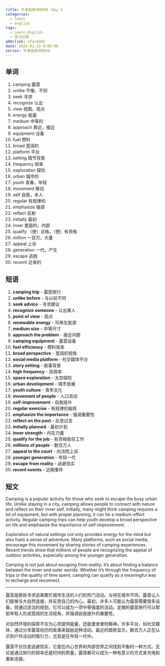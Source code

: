 ```yaml
---
title: 牛津高频3000词：Day 1
categories:
  - learn
  - english
tags:
  - Learn English
  - 学习记录
abbrlink: afac4e02
date: 2025-01-23 9:00:00
series: 牛津高频3000词
---
```


## 单词
1. camping 露营
2. unlike 不像、不同
3. seek 寻求
4. recognize 认出
5. view 视图，观点
6. energy 能量
7. medium 中等的
8. approach 靠近，接近
9. equipment 设备
10. fuel 燃料
11. broad 宽阔的
12. platform 平台
13. setting 情节背景
14. frequency 频率
15. exploration 探险
16. urban 城市的
17. youth 青春，年轻
18. movement 移动
19. self 自我，本人
20. regular 有规律的
21. emphasize 强调
22. reflect 反射
23. initially 最初
24. inner 里面的，内部
25. qualify （使）合格，（使）有资格
26. million 一百万，大量
27. appeal 上诉
28. generation 一代，产生
29. escape 逃跑
30. recemt 近来的

## 短语
1. **camping trip** - 露营旅行
2. **unlike before** - 与以前不同
3. **seek advice** - 寻求建议
4. **recognize someone** - 认出某人
5. **point of view** - 观点
6. **renewable energy** - 可再生能源
7. **medium size** - 中等尺寸
8. **approach the problem** - 接近问题
9. **camping equipment** - 露营设备
10. **fuel efficiency** - 燃料效率
11. **broad perspective** - 宽阔的视角
12. **social media platform** - 社交媒体平台
13. **story setting** - 故事背景
14. **high frequency** - 高频率
15. **space exploration** - 太空探险
16. **urban development** - 城市发展
17. **youth culture** - 青年文化
18. **movement of people** - 人口流动
19. **self-improvement** - 自我提升
20. **regular exercise** - 有规律的锻炼
21. **emphasize the importance** - 强调重要性
22. **reflect on the past** - 反思过去
23. **initially planned** - 最初计划
24. **inner strength** - 内在力量
25. **qualify for the job** - 有资格胜任工作
26. **millions of people** - 数百万人
27. **appeal to the court** - 向法院上诉
28. **younger generation** - 年轻一代
29. **escape from reality** - 逃避现实
30. **recent events** - 近期事件

## 短文

Camping is a popular activity for those who seek to escape the busy urban life. Unlike staying in a city, camping allows people to connect with nature and reflect on their inner self. Initially, many might think camping requires a lot of equipment, but with proper planning, it can be a medium-effort activity. Regular camping trips can help youth develop a broad perspective on life and emphasize the importance of self-improvement.

Exploration of natural settings not only provides energy for the mind but also fuels a sense of adventure. Many platforms, such as social media, encourage this movement by sharing stories of camping experiences. Recent trends show that millions of people are recognizing the appeal of outdoor activities, especially among the younger generation.

Camping is not just about escaping from reality; it’s about finding a balance between the inner and outer worlds. Whether it’s through the frequency of trips or the quality of time spent, camping can qualify as a meaningful way to recharge and reconnect.

---

露营是那些寻求逃离繁忙城市生活的人们的热门活动。与待在城市不同，露营让人们能够与大自然连接，并反思自己的内心。最初，许多人可能认为露营需要很多设备，但通过适当的规划，它可以成为一项中等强度的活动。定期的露营旅行可以帮助年轻人形成宽阔的生活视角，并强调自我提升的重要性。

对自然环境的探索不仅为心灵提供能量，还能激发冒险精神。许多平台，如社交媒体，通过分享露营经历的故事来鼓励这种活动。最近的趋势显示，数百万人正在认识到户外活动的吸引力，尤其是在年轻一代中。

露营不仅仅是逃避现实，它是在内心世界和外部世界之间找到平衡的一种方式。无论是通过旅行的频率还是时间的质量，露营都可以成为一种有意义的方式来充电和重新连接。
